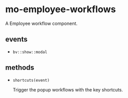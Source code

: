 # mo-employee-workflows 

A Employee workflow component. 

## events 

- `bv::show::modal` 

## methods 

- `shortcuts(event)` 

  Trigger the popup workflows with the key shortcuts. 

